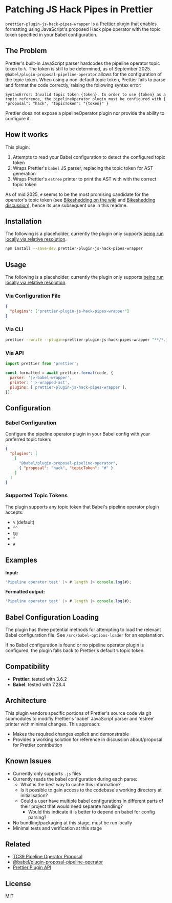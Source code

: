 # Patching JS Hack Pipes in Prettier

`prettier-plugin-js-hack-pipes-wrapper` is a [Prettier](https://prettier.io/) plugin that enables formatting using JavaScript's proposed Hack pipe operator with the topic token specified in your Babel configuration.

## The Problem

Prettier's built-in JavaScript parser hardcodes the pipeline operator topic token to `%`. The token is still to be determined, as of September 2025. `@babel/plugin-proposal-pipeline-operator` allows for the configuration of the topic token. When using a non-default topic token, Prettier fails to parse and format the code correctly, raising the following syntax error:

```
SyntaxError: Invalid topic token {token}. In order to use {token} as a topic reference, the pipelineOperator plugin must be configured with { "proposal": "hack", "topicToken": "{token}" }
```

Prettier does not expose a pipelineOperator plugin nor provide the ability to configure it.

## How it works

This plugin:
1. Attempts to read your Babel configuration to detect the configured topic token
2. Wraps Prettier's `babel` JS parser, replacing the topic token for AST generation
3. Wraps Prettier's `estree` printer to print the AST with with the correct topic token

As of mid 2025, `#` seems to be the most promising candidate for the operator's topic token (see [Bikeshedding on the wiki](https://github.com/tc39/proposal-pipeline-operator/wiki/Bikeshedding-the-Hack-topic-token) and [Bikeshedding discussion](https://github.com/tc39/proposal-pipeline-operator/issues/91#issuecomment-2784940602)), hence its use subsequent use in this readme.

## Installation

The following is a placeholder, currently the plugin only supports [being run locally via relative resolution](https://prettier.io/docs/plugins#testing-plugins).

```bash
npm install --save-dev prettier-plugin-js-hack-pipes-wrapper
```

## Usage

The following is a placeholder, currently the plugin only supports [being run locally via relative resolution](https://prettier.io/docs/plugins#testing-plugins).


### Via Configuration File

```json
{
  "plugins": ["prettier-plugin-js-hack-pipes-wrapper"]
}
```

### Via CLI

```bash
prettier --write --plugin=prettier-plugin-js-hack-pipes-wrapper "**/*.js"
```

### Via API

```javascript
import prettier from 'prettier';

const formatted = await prettier.format(code, {
  parser: '|>-babel-wrapper',
  printer: '|>-wrapped-ast',
  plugins: ['prettier-plugin-js-hack-pipes-wrapper'],
});
```

## Configuration

### Babel Configuration

Configure the pipeline operator plugin in your Babel config with your preferred topic token:

```json
{
  "plugins": [
    [
      "@babel/plugin-proposal-pipeline-operator",
      { "proposal": "hack", "topicToken": "#" }
    ]
  ]
}
```

### Supported Topic Tokens

The plugin supports any topic token that Babel's pipeline operator plugin accepts:
- `%` (default)
- `^^`
- `@@`
- `^`
- `#`

## Examples

**Input:**
```javascript
'Pipeline operator test' |> #.length |> console.log(#);
```

**Formatted output:**
```javascript
'Pipeline operator test' |> #.length |> console.log(#);
```

## Babel Configuration Loading

The plugin has three potential methods for attempting to load the relevant Babel configuration file. See `/src/babel-options-loader` for an explanation.

If no Babel configuration is found or no pipeline operator plugin is configured, the plugin falls back to Prettier's default `%` topic token.

## Compatibility

- **Prettier**: tested with 3.6.2
- **Babel**: tested with 7.28.4

## Architecture

This plugin vendors specific portions of Prettier's source code via git submodules to modifiy Prettier's 'babel' JavaScript parser and 'estree' printer with minimal changes. This approach:

- Makes the required changes explicit and demonstrable
- Provides a working solution for reference in discussion about/proposal for Prettier contribution

## Known Issues

- Currently only supports `.js` files
- Currently reads the babel configuration during each parse:
  - What is the best way to cache this information?
  - Is it possible to gain access to the codebase's working directory at initialisation?
  - Could a user have multiple babel configurations in different parts of their project that would need separate handling?
    - Would this indicate it is better to depend on babel for config parsing?
- No bundling/packaging at this stage, must be run locally
- Minimal tests and verification at this stage

## Related

- [TC39 Pipeline Operator Proposal](https://github.com/tc39/proposal-pipeline-operator)
- [@babel/plugin-proposal-pipeline-operator](https://babeljs.io/docs/babel-plugin-proposal-pipeline-operator)
- [Prettier Plugin API](https://prettier.io/docs/plugins.html)

## License

MIT